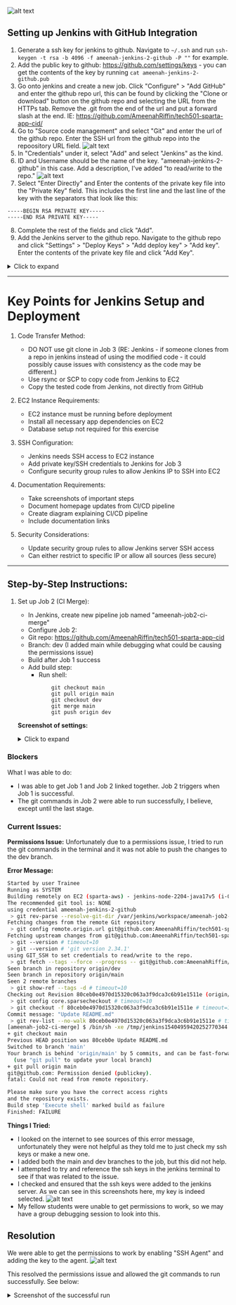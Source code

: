 ![alt text](images/image-1.png)

## Setting up Jenkins with GitHub Integration

1. Generate a ssh key for jenkins to github. Navigate to `~/.ssh` and run `ssh-keygen -t rsa -b 4096 -f ameenah-jenkins-2-github -P ""` for example.
2. Add the public key to github: https://github.com/settings/keys - you can get the contents of the key by running `cat ameenah-jenkins-2-github.pub`
3. Go onto jenkins and create a new job. Click "Configure" > "Add GitHub" and enter the github repo url, this can be found by clicking the "Clone or download" button on the github repo and selecting the URL from the HTTPs tab. Remove the .git from the end of the url and put a forward slash at the end. IE: https://github.com/AmeenahRiffin/tech501-sparta-app-cid/
4. Go to "Source code management" and select "Git" and enter the url of the github repo. Enter the SSH url from the github repo into the repoository URL field.
   ![alt text](images/image-2.png)
5. In "Credentials" under it, select "Add" and select "Jenkins" as the kind. 
6. ID and Username should be the name of the key. "ameenah-jenkins-2-github" in this case. Add a description, I've added "to read/write to the repo."
    ![alt text](images/image-3.png)
7. Select "Enter Directly" and Enter the contents of the private key file into the "Private Key" field. This includes the first line and the last line of the key with the separators that look like this:
```
-----BEGIN RSA PRIVATE KEY-----
-----END RSA PRIVATE KEY-----
```
8. Complete the rest of the fields and click "Add".
9. Add the Jenkins server to the github repo. Navigate to the github repo and click "Settings" > "Deploy Keys" > "Add deploy key" > "Add key". Enter the contents of the private key file and click "Add Key".

<details>
<summary>Click to expand</summary>

![alt text](images/image-4.png)

![alt text](images/image-5.png)

![alt text](images/image-6.png)

![alt text](images/image-7.png)

![alt text](images/image-10.png)
![alt text](images/image-9.png)


![alt text](images/image-11.png)

![alt text](images/image-12.png)

![alt text](images/image-13.png)

</details>

-------

# Key Points for Jenkins Setup and Deployment

1. Code Transfer Method:
   - DO NOT use git clone in Job 3 (RE: Jenkins - if someone clones from a repo in jenkins instead of using the modified code - it could possibly cause issues with consistency as the code may be different.)
   - Use rsync or SCP to copy code from Jenkins to EC2
   - Copy the tested code from Jenkins, not directly from GitHub
   
2. EC2 Instance Requirements:
   - EC2 instance must be running before deployment
   - Install all necessary app dependencies on EC2
   - Database setup not required for this exercise

3. SSH Configuration:
   - Jenkins needs SSH access to EC2 instance
   - Add private key/SSH credentials to Jenkins for Job 3
   - Configure security group rules to allow Jenkins IP to SSH into EC2
   
4. Documentation Requirements:
   - Take screenshots of important steps
   - Document homepage updates from CI/CD pipeline
   - Create diagram explaining CI/CD pipeline
   - Include documentation links

5. Security Considerations:
   - Update security group rules to allow Jenkins server SSH access
   - Can either restrict to specific IP or allow all sources (less secure)

----

## Step-by-Step Instructions:

1. Set up Job 2 (CI Merge):
   - In Jenkins, create new pipeline job named "ameenah-job2-ci-merge"
    - Configure Job 2:
    - Git repo: https://github.com/AmeenahRiffin/tech501-sparta-app-cid
   - Branch: dev (I added main while debugging what could be causing the permissions issue)
   - Build after Job 1 success
    - Add build step:
      - Run shell:
        ``` 
            git checkout main
            git pull origin main
            git checkout dev
            git merge main
            git push origin dev
        ```

    **Screenshot of settings:**
    <details>
    <summary>Click to expand</summary>
    
    ![alt text](images/image-14.png)
    </details>
     
### Blockers

What I was able to do:
- I was able to get Job 1 and Job 2 linked together. Job 2 triggers when Job 1 is successful.
- The git commands in Job 2 were able to run successfully, I believe, except until the last stage.

### Current Issues:
**Permissions Issue:**
    Unfortunately due to a permissions issue, I tried to run the git commands in the terminal and it was not able to push the changes to the dev branch. 

**Error Message:**
```bash
Started by user Trainee
Running as SYSTEM
Building remotely on EC2 (sparta-aws) - jenkins-node-2204-java17v5 (i-0549d804fa22ebf39) in workspace /var/jenkins/workspace/ameenah-job2-ci-merge
The recommended git tool is: NONE
using credential ameenah-jenkins-2-github
 > git rev-parse --resolve-git-dir /var/jenkins/workspace/ameenah-job2-ci-merge/.git # timeout=10
Fetching changes from the remote Git repository
 > git config remote.origin.url git@github.com:AmeenahRiffin/tech501-sparta-app-cid.git # timeout=10
Fetching upstream changes from git@github.com:AmeenahRiffin/tech501-sparta-app-cid.git
 > git --version # timeout=10
 > git --version # 'git version 2.34.1'
using GIT_SSH to set credentials to read/write to the repo.
 > git fetch --tags --force --progress -- git@github.com:AmeenahRiffin/tech501-sparta-app-cid.git +refs/heads/*:refs/remotes/origin/* # timeout=10
Seen branch in repository origin/dev
Seen branch in repository origin/main
Seen 2 remote branches
 > git show-ref --tags -d # timeout=10
Checking out Revision 80ceb0e4970d15320c063a3f9dca3c6b91e1511e (origin/main)
 > git config core.sparsecheckout # timeout=10
 > git checkout -f 80ceb0e4970d15320c063a3f9dca3c6b91e1511e # timeout=10
Commit message: "Update README.md"
 > git rev-list --no-walk 80ceb0e4970d15320c063a3f9dca3c6b91e1511e # timeout=10
[ameenah-job2-ci-merge] $ /bin/sh -xe /tmp/jenkins15404959420252770344.sh
+ git checkout main
Previous HEAD position was 80ceb0e Update README.md
Switched to branch 'main'
Your branch is behind 'origin/main' by 5 commits, and can be fast-forwarded.
  (use "git pull" to update your local branch)
+ git pull origin main
git@github.com: Permission denied (publickey).
fatal: Could not read from remote repository.

Please make sure you have the correct access rights
and the repository exists.
Build step 'Execute shell' marked build as failure
Finished: FAILURE
```

**Things I Tried:**
- I looked on the internet to see sources of this error message, unfortunately they were not helpful as they told me to just check my ssh keys or make a new one.
- I added both the main and dev branches to the job, but this did not help.
- I attempted to try and reference the ssh keys in the jenkins terminal to see if that was related to the issue.
- I checked and ensured that the ssh keys were added to the jenkins server. As we can see in this screenshots here, my key is indeed selected.
  ![alt text](images/image-15.png)
- My fellow students were unable to get permissions to work, so we may have a group debugging session to look into this.

## Resolution

We were able to get the permissions to work by enabling "SSH Agent" and adding the key to the agent.
![alt text](images/ssh_agent.png)

This resolved the permissions issue and allowed the git commands to run successfully. See below:


<details>
<summary>Screenshot of the successful run</summary>

![alt text](images/success.png)
</details>